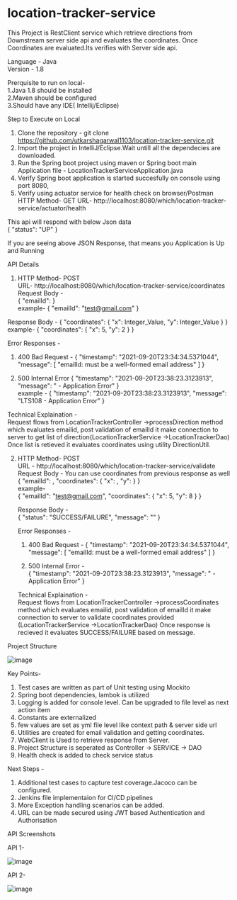 # location-tracker-service

 This Project is RestClient service which retrieve directions from Downstream server side api and evaluates the coordinates.
 Once Coordinates are evaluated.Its verifies with Server side api.
 
 Language - Java<br>
 Version -  1.8
 
 Prerquisite to run on local-<br>
 1.Java 1.8 should be installed<br>
 2.Maven should be configured<br>
 3.Should have any IDE( Intellij/Eclipse)<br>
 
 Step to Execute on Local
1. Clone the repository - git clone https://github.com/utkarshagarwal1103/location-tracker-service.git
2. Import the project in IntelliJ/Eclipse.Wait untill all the dependecies are downloaded.
3. Run the Spring boot project using maven or Spring boot main Application file - LocationTrackerServiceApplication.java
4. Verify Spring boot application is started succesfully on console using port 8080, 
5. Verify using actuator service for health check on browser/Postman
HTTP Method- GET
URL- http://localhost:8080/which/location-tracker-service/actuator/health

This api will respond with below Json data<br>
{
  "status": "UP"
}

If you are seeing above JSON Response, that means you Application is Up and Running<br>

API Details
1. HTTP Method- POST<br>
   URL- http://localhost:8080/which/location-tracker-service/coordinates<br>
   Request Body - <br>
   {
    "emailId": <Email id>
   }<br>
   example- 
   {
    "emailId": "test@gmail.com"
   }
  
  Response Body -
  {
    "coordinates": {
        "x": Integer_Value,
        "y": Integer_Value
    }
  }<br>
  example- 
   {
    "coordinates": {
        "x": 5,
        "y": 2
    }
  }
  
  Error Responses -
   1. 400 Bad Request -
    {
    "timestamp": "2021-09-20T23:34:34.5371044",
    "message": [
                   "emailId: must be a well-formed email address"
              ]
    }
  
   2. 500 Internal Error
   {
    "timestamp": "2021-09-20T23:38:23.3123913",
    "message": "<ErrorCode> - Application Error"
   }<br>
   example -
   {
    "timestamp": "2021-09-20T23:38:23.3123913",
    "message": "LTS108 - Application Error"
   }
   
  
  Technical Explaination - <br>
   Request flows from LocationTrackerController ->processDirection method which evaluates emailid, post validation of emailId it make connection to server to get list of
   direction(LocationTrackerService ->LocationTrackerDao)
   Once list is retieved it evaluates coordinates using utility DirectionUtil.
  

2. HTTP Method- POST<br>
   URL - http://localhost:8080/which/location-tracker-service/validate<br>
   Request Body - You can use coordinates from previous response as well<br>
  {
     "emailId": <Email id>,
     "coordinates": {
        "x": <Integer Value>,
        "y": <Integer Value>
    }
   } <br>
   example-  
  {
     "emailId": "test@gmail.com",
     "coordinates": {
        "x": 5,
        "y": 8
    }
  }
  
   Response Body -<br>
   {
    "status": "SUCCESS/FAILURE",
    "message": "<Message recieved from Server>"
   }
  
   Error Responses -<br>
   1. 400 Bad Request -
    {
    "timestamp": "2021-09-20T23:34:34.5371044",
    "message": [
                   "emailId: must be a well-formed email address"
              ]
    }
  
   2. 500 Internal Error -<br>
   {
    "timestamp": "2021-09-20T23:38:23.3123913",
    "message": "<ErrorCode> - Application Error"
   }
  
  
   Technical Explaination - <br>
   Request flows from LocationTrackerController ->processCoordinates method which evaluates emailid, post validation of emailId it make connection to server to validate
   coordinates provided (LocationTrackerService ->LocationTrackerDao)
   Once response is recieved it evaluates SUCCESS/FAILURE based on message.
  
  Project Structure<br>
  
  ![image](https://user-images.githubusercontent.com/86582547/134086899-b4609211-ecb1-4d58-8790-b33ca0f092fe.png)

  
  Key Points-
   1. Test cases are written as part of Unit testing using Mockito
   2. Spring boot dependencies, lambok is utilized
   3. Logging is added for console level. Can be upgraded to file level as next action item
   4. Constants are externalized
   5. few values are set as yml file level like context path & server side url
   6. Utilities are created for email validation and getting coordinates.
   7. WebClient is Used to retrieve response from Server.
   8. Project Structure is seperated as Controller -> SERVICE -> DAO
   9. Health check is added to check service status
   
  
  Next Steps -
  1. Additional test cases to capture test coverage.Jacoco can be configured.
  2. Jenkins file implementaion for CI/CD pipelines
  3. More Exception handling scenarios can be added.
  4. URL can be made secured using JWT based Authentication and Authorisation

 API Screenshots
 
 API 1- 
 
 ![image](https://user-images.githubusercontent.com/86582547/134088175-c56503d1-1924-4528-9ee7-0a51e4290efe.png)

 API 2- 
 
 ![image](https://user-images.githubusercontent.com/86582547/134088291-bf7d678f-b5e3-405a-b975-3a464fe9e290.png)

 
 
 
 

